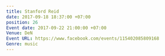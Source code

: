 ```yaml
---
title: Stanford Reid
date: 2017-09-18 18:37:00 +07:00
position: 26
Event date: 2017-09-22 21:00:00 +07:00
Venue: DeN
Event URL: https://www.facebook.com/events/115402085809168
Genre: music
---
```


